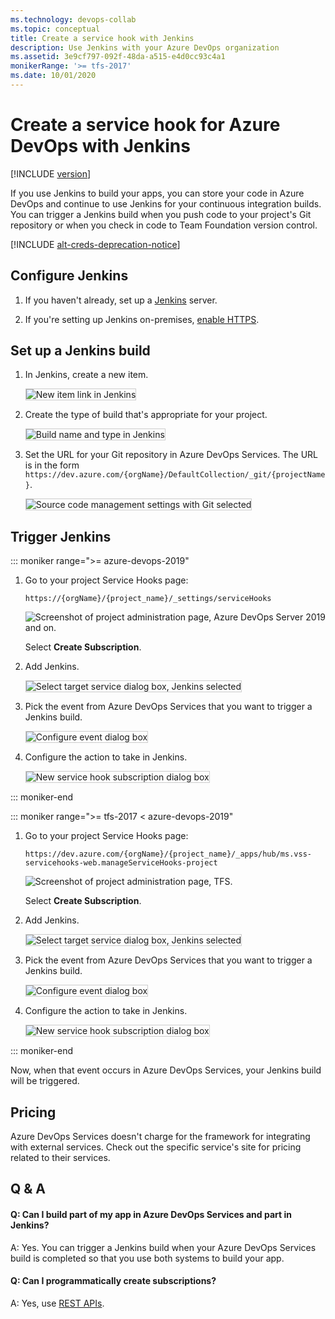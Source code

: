 ```yaml
---
ms.technology: devops-collab
ms.topic: conceptual
title: Create a service hook with Jenkins
description: Use Jenkins with your Azure DevOps organization
ms.assetid: 3e9cf797-092f-48da-a515-e4d0cc93c4a1
monikerRange: '>= tfs-2017'
ms.date: 10/01/2020
---
```


# Create a service hook for Azure DevOps with Jenkins

[!INCLUDE [version](../../includes/version-tfs-2017-through-vsts.md)]

If you use Jenkins to build your apps, you can store your code in Azure DevOps and continue to use Jenkins for your continuous integration builds.
You can trigger a Jenkins build when you push code to your project's
Git repository or when you check in code to Team Foundation version control.

[!INCLUDE [alt-creds-deprecation-notice](../../includes/alt-creds-deprecation-notice.md)]

## Configure Jenkins

1. If you haven't already, set up a [Jenkins](https://jenkins-ci.org/) server.

2. If you're setting up Jenkins on-premises, [enable HTTPS](https://jenkins.io/doc/book/installing/#configuring-http).

## Set up a Jenkins build

1. In Jenkins, create a new item.

   <img alt="New item link in Jenkins" src="./media/jenkins/new-item.png" style="border: 1px solid #CCCCCC" />

2. Create the type of build that's appropriate for your project.

   <img alt="Build name and type in Jenkins" src="./media/jenkins/my-build.png" style="border: 1px solid #CCCCCC" />

3. Set the URL for your Git repository in Azure DevOps Services.
The URL is in the form ```https://dev.azure.com/{orgName}/DefaultCollection/_git/{projectName}```.

   <img alt="Source code management settings with Git selected" src="./media/jenkins/source-code-management-settings.png" style="border: 1px solid #CCCCCC" />

## Trigger Jenkins

::: moniker range=">= azure-devops-2019"

1. Go to your project Service Hooks page: 

    `https://{orgName}/{project_name}/_settings/serviceHooks`

    ![Screenshot of project administration page, Azure DevOps Server 2019 and on.](./media/add-devops-service-hook.png)

    Select **Create Subscription**.

2. Add Jenkins.

   <img alt="Select target service dialog box, Jenkins selected" src="./media/jenkins/target-service.png" style="border: 1px solid #CCCCCC" />

3. Pick the event from Azure DevOps Services that you want to trigger a Jenkins build.

   <img alt="Configure event dialog box" src="./media/jenkins/configure-event.png" style="border: 1px solid #CCCCCC" />

4. Configure the action to take in Jenkins.

   <img alt="New service hook subscription dialog box" src="./media/jenkins/subscription.png" style="border: 1px solid #CCCCCC" />

::: moniker-end

::: moniker range=">= tfs-2017 < azure-devops-2019"

1. Go to your project Service Hooks page: 

    `https://dev.azure.com/{orgName}/{project_name}/_apps/hub/ms.vss-servicehooks-web.manageServiceHooks-project`

    ![Screenshot of project administration page, TFS.](./media/add-service-hook.png)

    Select **Create Subscription**.

2. Add Jenkins.

   <img alt="Select target service dialog box, Jenkins selected" src="./media/jenkins/target-service.png" style="border: 1px solid #CCCCCC" />

3. Pick the event from Azure DevOps Services that you want to trigger a Jenkins build.

   <img alt="Configure event dialog box" src="./media/jenkins/configure-event.png" style="border: 1px solid #CCCCCC" />

4. Configure the action to take in Jenkins.

   <img alt="New service hook subscription dialog box" src="./media/jenkins/subscription.png" style="border: 1px solid #CCCCCC" />

::: moniker-end

Now, when that event occurs in Azure DevOps Services, your Jenkins build will be triggered.

## Pricing
Azure DevOps Services doesn't charge for the framework for integrating with external services. Check out the specific service's site
for pricing related to their services. 

## Q & A

<!-- BEGINSECTION class="m-qanda" -->

#### Q: Can I build part of my app in Azure DevOps Services and part in Jenkins?

A: Yes. You can trigger a Jenkins build when your Azure DevOps Services build is completed so that you use both systems to build your app.

#### Q: Can I programmatically create subscriptions?

A: Yes, use [REST APIs](../create-subscription.md).

<!-- ENDSECTION -->
